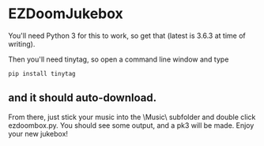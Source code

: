 # EZDoomJukebox

You'll need Python 3 for this to work, so get that (latest is 3.6.3 at time of writing).

Then you'll need tinytag, so open a command line window and type

```pip install tinytag```

and it should auto-download.
---
From there, just stick your music into the \Music\ subfolder and double click ezdoombox.py. You should see some output, and a pk3 will be made.
Enjoy your new jukebox!